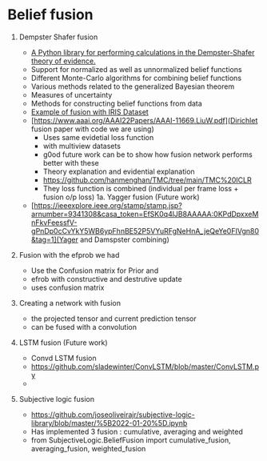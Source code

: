 # Belief fusion


1. Dempster Shafer fusion 
    - [A Python library for performing calculations in the Dempster-Shafer theory of evidence.](https://github.com/reineking/pyds)
    - Support for normalized as well as unnormalized belief functions
    - Different Monte-Carlo algorithms for combining belief functions
    - Various methods related to the generalized Bayesian theorem
    - Measures of uncertainty
    - Methods for constructing belief functions from data
    - [Example of fusion with IRIS Dataset](http://bennycheung.github.io/dempster-shafer-theory-for-classification)
    - [https://www.aaai.org/AAAI22Papers/AAAI-11669.LiuW.pdf](Dirichlet fusion paper with code we are using)
        - Uses same evidetial loss function
        - with multiview datasets
        - g0od future work can be to show how fusion network performs better with these
        - Theory explanation and evidential explanation
        - https://github.com/hanmenghan/TMC/tree/main/TMC%20ICLR 
        - They loss function is combined (individual per frame loss + fusion o/p loss)
1a. Yagger fusion (Future work)
    - [https://ieeexplore.ieee.org/stamp/stamp.jsp?arnumber=9341308&casa_token=EfSK0q4lJB8AAAAA:0KPdDpxxeMnFkvFeessfV-gPnDp0cCvYkY5WB6ypFhnBE52P5VYuRFgNeHnA_jeQeYe0FIVgn80&tag=1](Yager and Damspster combining)

2. Fusion with the efprob we had 
    - Use the Confusion matrix for Prior and 
    - efrob with constructive and destrutive update
    - uses confusion matrix

3. Creating a network with fusion
    - the projected tensor and current prediction tensor 
    - can be fused with a convolution 

4. LSTM fusion (Future work)
    - Convd LSTM fusion 
    - https://github.com/sladewinter/ConvLSTM/blob/master/ConvLSTM.py
    - 
5. Subjective logic fusion
    - https://github.com/joseoliveirajr/subjective-logic-library/blob/master/%5B2022-01-20%5D.ipynb
    - Has implemented 3 fusion : cumulative, averaging and weighted 
    - from SubjectiveLogic.BeliefFusion import cumulative_fusion, averaging_fusion, weighted_fusion
